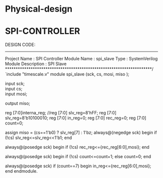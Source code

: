 # Physical-design
# SPI-CONTROLLER 
DESIGN CODE:
 
  -----------------------------------------------------------------------
  Project Name : SPI Controller
  Module Name  : spi_slave
  Type         : SystemVerilog Module
  Description  : SPI Slave
*********************************************************************/
`include "timescale.v"
module spi_slave  (sck,
                   cs,
                   mosi,
                   miso
                  );

 input sck;  
 input cs;  
 input mosi;  
                 
 output miso;
 
 reg [7:0]interna_reg;
 //reg [7:0] slv_reg=8'hFF;
 reg [7:0] slv_reg=8'b10100010;
 reg [7:0] in_reg=0;
 reg [7:0] rec_reg=0;
 reg [7:0] count=0;

 assign miso = (cs==1'b0) ? slv_reg[7] : 1'bz;
 always@(negedge sck)
 begin
    if (!cs)
        slv_reg<=slv_reg<<1'b1;
 end
 
 always@(posedge sck)
 begin
    if (!cs)
        rec_reg<={rec_reg[6:0],mosi};
 end

 always@(posedge sck)
 begin
    if (!cs)
       count<=count+1;
    else
       count=0;
 end
 
 always@(posedge sck)
 if (count==7)
     begin
        in_reg<={rec_reg[6:0],mosi};
     end
endmodule.
